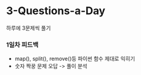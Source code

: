 # 3-Questions-a-Day
하루에 3문제씩 풀기

### 1일차 피드백
- map(), split(), remove()등 파이썬 함수 제대로 익히기
- 숫자 짝꿍 문제 오답 -> 풀이 분석
